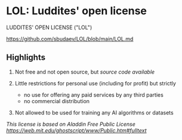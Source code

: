 # LOL: Luddites' open license

LUDDITES' OPEN LICENSE ("LOL")

https://github.com/sbudaev/LOL/blob/main/LOL.md

## Highlights

1. Not free and not open source, but *source code available*

2. Little restrictions for personal use (including for profit) but strictly 
   - no use for offering any paid services by any third parties
   - no commercial distribution

3. Not allowed to be used for training any AI algorithms or datasets


_This license is based on Aladdin Free Public License https://web.mit.edu/ghostscript/www/Public.htm#fulltext_
